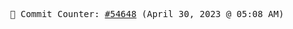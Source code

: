 <p align="center">
    <samp>
        📮 Commit Counter: <a href="https://github.com/Javascript-void0/Javascript-void0/commits/main">#54648</a> (April 30, 2023 @ 05:08 AM)
    </samp>
</p>